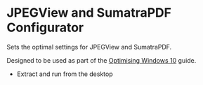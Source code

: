 # JPEGView and SumatraPDF Configurator
Sets the optimal settings for JPEGView and SumatraPDF.

Designed to be used as part of the [Optimising Windows 10](https://sysconf16.github.io/resources/technology/guides/software/lists/optimising-windows-10.html) guide.

- Extract and run from the desktop